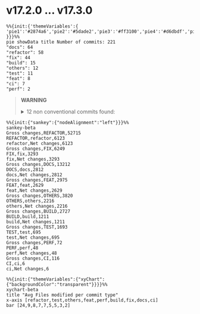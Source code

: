 # v17.2.0 ... v17.3.0
``` mermaid
%%{init:{'themeVariables':{
'pie1':'#2874a6','pie2':'#5dade2','pie3':'#ff3100','pie4':'#d6dbdf','pie5':'#000000','pie6':'#76d7c4','pie7':'#27ae60','pie8':'#8e44ad','pie9':'#f9e79f'
}}}%%
pie showData title Number of commits: 221
"docs": 64
"refactor": 58
"fix": 44
"build": 15
"others": 12
"test": 11
"feat": 8
"ci": 7
"perf": 2
```
> **WARNING**
> <details><summary>12 non conventional commits found:</summary><ul>
> <li>release: cut the v17.3.0 release</li>
> <li>release: cut the v17.3.0-rc.0 release</li>
> <li>release: cut the v17.3.0-next.1 release</li>
> <li>release: bump Angular DevTools version to 1.0.11 (#54631)</li>
> <li>Revert "refactor(devtools): implement iframe support for Angular DevTools' browser code (#53934)" (#54629)</li>
> <li>Revert "refactor(devtools): implement multiframe support in devtools page (#53934)" (#54629)</li>
> <li>Revert "fix(compiler-cli): identify aliased initializer functions (#54480)" (#54595)</li>
> <li>release: cut the v17.3.0-next.0 release</li>
> <li>release: bump Angular DevTools version to 1.0.10 (#54523)</li>
> <li>Revert "fix(docs-infra): process mermaid code blocks (#54434)" (#54448)</li>
> <li>release: cut the zone.js-0.14.4 release (#54409)</li>
> <li>release: bump the next branch to v17.3.0-next.0</li>
> </ul></details>
```mermaid
%%{init:{"sankey":{"nodeAlignment":"left"}}}%%
sankey-beta
Gross changes,REFACTOR,52715
REFACTOR,refactor,6123
refactor,Net changes,6123
Gross changes,FIX,6249
FIX,fix,3293
fix,Net changes,3293
Gross changes,DOCS,13212
DOCS,docs,2812
docs,Net changes,2812
Gross changes,FEAT,2975
FEAT,feat,2629
feat,Net changes,2629
Gross changes,OTHERS,3820
OTHERS,others,2216
others,Net changes,2216
Gross changes,BUILD,2727
BUILD,build,1211
build,Net changes,1211
Gross changes,TEST,1693
TEST,test,695
test,Net changes,695
Gross changes,PERF,72
PERF,perf,48
perf,Net changes,48
Gross changes,CI,116
CI,ci,6
ci,Net changes,6
```

```mermaid
%%{init:{"themeVariables":{"xyChart":{"backgroundColor":"transparent"}}}}%%
xychart-beta
title "Avg Files modified per commit type"
x-axis [refactor,test,others,feat,perf,build,fix,docs,ci]
bar [24,9,8,7,7,5,5,3,2]
```